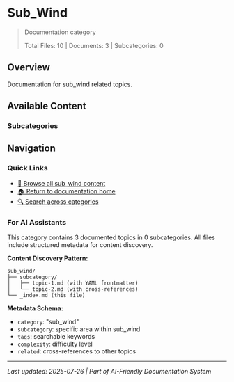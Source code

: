 # Sub_Wind

> Documentation category
>
> Total Files: 10 | Documents: 3 | Subcategories: 0

## Overview

Documentation for sub_wind related topics.

## Available Content

### Subcategories

## Navigation

### Quick Links
- [📁 Browse all sub_wind content](./)
- [🏠 Return to documentation home](../README.md)
- [🔍 Search across categories](../README.md#navigation-guide)

### For AI Assistants

This category contains 3 documented topics in 0 subcategories. All files include structured metadata for content discovery.

**Content Discovery Pattern:**
```
sub_wind/
├── subcategory/
│   ├── topic-1.md (with YAML frontmatter)
│   └── topic-2.md (with cross-references)
└── _index.md (this file)
```

**Metadata Schema:**
- `category`: "sub_wind"
- `subcategory`: specific area within sub_wind
- `tags`: searchable keywords
- `complexity`: difficulty level
- `related`: cross-references to other topics

---

*Last updated: 2025-07-26 | Part of AI-Friendly Documentation System*
